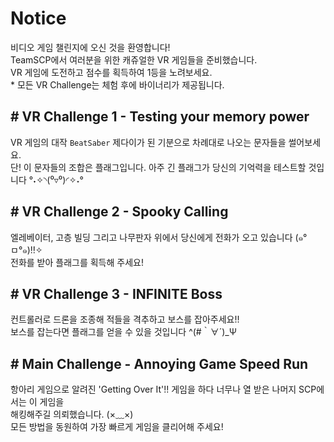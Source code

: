 # Notice
비디오 게임 챌린지에 오신 것을 환영합니다!<br>
TeamSCP에서 여러분을 위한 캐쥬얼한 VR 게임들을 준비했습니다.<br>
VR 게임에 도전하고 점수를 획득하여 1등을 노려보세요.<br>
\* 모든 VR Challenge는 체험 후에 바이너리가 제공됩니다.

## \# VR Challenge 1 - Testing your memory power
   VR 게임의 대작 `BeatSaber` 제다이가 된 기분으로 차례대로 나오는 문자들을 썰어보세요.<br>
   단! 이 문자들의 조합은 플래그입니다. 아주 긴 플래그가 당신의 기억력을 테스트할 것입니다 °˖✧◝(⁰▿⁰)◜✧˖°

## \# VR Challenge 2 - Spooky Calling
   엘레베이터, 고층 빌딩 그리고 나무판자 위에서 당신에게 전화가 오고 있습니다 (๑°ㅁ°๑)‼✧<br>
   전화를 받아 플래그를 획득해 주세요!

## \# VR Challenge 3 - INFINITE Boss
   컨트롤러로 드론을 조종해 적들을 격추하고 보스를 잡아주세요!!<br>
   보스를 잡는다면 플래그를 얻을 수 있을 것입니다 ^(#｀∀´)_Ψ

## \# Main Challenge - Annoying Game Speed Run
   항아리 게임으로 알려진 'Getting Over It'!!
   게임을 하다 너무나 열 받은 나머지 SCP에서는 이 게임을 <br>
   해킹해주길 의뢰했습니다. (×﹏×)<br>
   모든 방법을 동원하여 가장 빠르게 게임을 클리어해 주세요!
